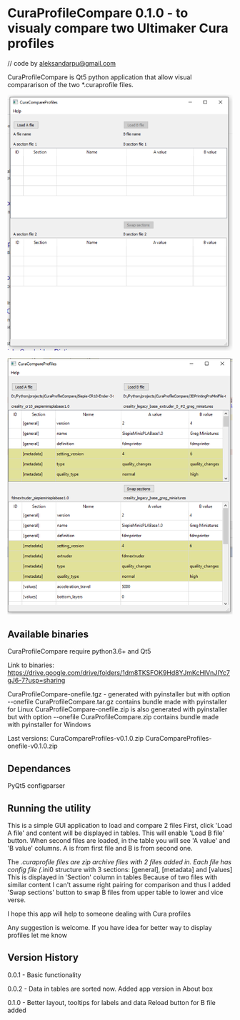 CuraProfileCompare 0.1.0 - to visualy compare two Ultimaker Cura profiles 
======================================================================================
// code by aleksandarpu@gmail.com

CuraProfileCompare is Qt5 python application that allow visual compararison of the two
*.curaprofile files.

![Initial screenshot](Images/Screenshot1.png)

![Screenshot fit files loaded](Images/Screenshot2.png )

Available binaries
-------------------
CuraProfileCompare require python3.6+ and Qt5

Link to binaries:
https://drive.google.com/drive/folders/1dm8TKSFOK9Hd8YJmKcHlVnJIYc7gJ6-7?usp=sharing

CuraProfileCompare-onefile.tgz - generated with pyinstaller but with option --onefile
CuraProfileCompare.tar.gz contains bundle made with pyinstaller for Linux
CuraProfileCompare-onefile.zip is also generated with pyinstaller but with option --onefile
CuraProfileCompare.zip contains bundle made with pyinstaller for Windows

Last versions:
CuraCompareProfiles-v0.1.0.zip 
CuraCompareProfiles-onefile-v0.1.0.zip 

Dependances
-------------------
PyQt5
configparser

Running the utility
-------------------
This is a simple GUI application to load and compare 2 files
First, click 'Load A file' and content will be displayed in tables.
This will enable 'Load B file' button.
When second files are loaded, in the table you will see 'A value' and 'B value' columns.
A is from first file and B is from second one.

The *.curaprofile files are zip archive files with 2 files added in.
Each file has config file (*.ini0 structure with 3 sections:
[general], [metadata] and [values]
This is displayed in 'Section' column in tables
Because of two files with similar content I can't assume right pairing for comparison 
and thus I added 'Swap sections' button to swap B files from upper table to lower and vice verse.

I hope this app will help to someone dealing with Cura profiles

Any suggestion is welcome.
If you have idea for better way to display profiles let me know

Version History
----------------
0.0.1  - Basic functionality

0.0.2  - Data in tables are sorted now. Added app version in About box

0.1.0  -  Better layout, tooltips for labels and data
          Reload button for B file added
